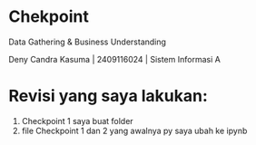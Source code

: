 # Chekpoint

Data Gathering & Business Understanding

Deny Candra Kasuma | 2409116024 | Sistem Informasi A

# Revisi yang saya lakukan: 
1. Checkpoint 1 saya buat folder
2. file Checkpoint 1 dan 2 yang awalnya py saya ubah ke ipynb
